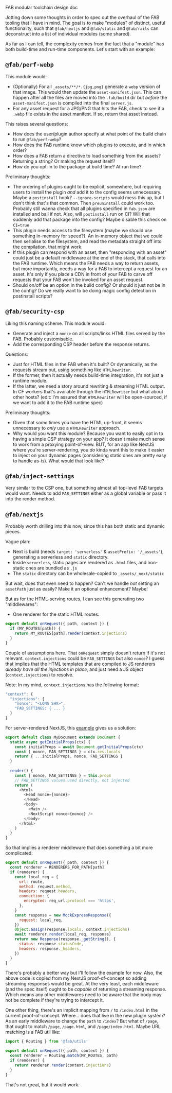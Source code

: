 FAB modular toolchain design doc

Jotting down some thoughts in order to spec out the overhaul of the FAB tooling that I have in mind. The goal is to make "modules" of distinct, useful functionality, such that `@fab/nextjs` and `@fab/static` and `@fab/rails` can deconstruct into a list of individual modules (some shared).

As far as I can tell, the complexity comes from the fact that a "module" has both build-time and run-time components. Let's start with an example:

## `@fab/perf-webp`

This module would:

* (Optionally) For all `_assets/**/*.{jpg,png}` generate a `webp` version of that image. This would then update the `asset-manifest.json`. This can happen after all the files are moved into the `.fab/build` dir but _before_ the `asset-manifest.json` is compiled into the final `server.js`.
* For any asset request for a JPG/PNG that hits the FAB, check to see if a `.webp` file exists in the asset manifest. If so, return that asset instead.

This raises several questions:

* How does the user/plugin author specify at what point of the build chain to run `@fab/perf-webp`?
* How does the FAB runtime know which plugins to execute, and in which order?
* How does a FAB return a directive to load something from the assets? Returning a string? Or making the request itself?
* How do you opt-in to the package at build time? At run time?

Preliminary thoughts:

* The ordering of plugins ought to be explicit, somewhere, but requiring users to install the plugin _and_ add it to the config seems unnecessary. Maybe a `postinstall` hook? `--ignore-scripts` would mess this up, but I don't think that's that common. Then `preuninstall` could work too. Probably still wanna check that all plugins specified in `fab.json` are installed and bail if not. Also, will `postinstall` run on CI? Will that suddenly add that package into the config? Maybe disable this check on `CI=true`
* This plugin needs access to the filesystem (maybe we should use something in-memory for speed?). An in-memory object that we could then serialise to the filesystem, and read the metadata straight off into the compilation, that might work.
* If this plugin can respond with an asset, then "responding with an asset" could just be a default middleware at the end of the stack, that calls into the FAB runtime. Which means the FAB needs a way to return assets, but more importantly, needs a way for a FAB to intercept a request for an asset. It's only if you place a CDN in front of your FAB to carve off requests that your FAB won't be invoked for an asset request.
* Should on/off be an option in the build config? Or should it just not be in the config? Do we really want to be doing magic config detection in postinstall scripts?

## `@fab/security-csp`

Liking this naming scheme. This module would:

* Generate and inject a `nonce` on all scripts/links HTML files served by the FAB. Probably customisable.
* Add the corresponding CSP header before the response returns.

Questions:

* Just for HTML files in the FAB when it's built? Or dynamically, as the requests stream out, using something like `HTMLRewriter`.
* If the former, then it actually needs build-time integration, it's not just a runtime module.
* If the latter, we need a story around rewriting & streaming HTML output. In CF workers that's available through the `HTMLRewriter` but what about other hosts? (edit: I'm assured that `HTMLRewriter` will be open-sourced, if we want to add it to the FAB runtime spec)

Preliminary thoughts:

* Given that _some_ times you have the HTML up-front, it seems unnecessary to _only_ use a `HTMLRewriter` approach.
* Why would you want this module? Because you want to easily opt in to having a simple CSP strategy on your app? It doesn't make much sense to work from a proxying point-of-view. BUT, for an app like NextJS where you're server-rendering, you _do_ kinda want this to make it easier to inject on your dynamic pages (considering static ones are pretty easy to handle as-is). What would that look like?

## `@fab/inject-settings`

Very similar to the CSP one, but something almost all top-level FAB targets would want. Needs to add `FAB_SETTINGS` either as a global variable or pass it into the render method.

## `@fab/nextjs`

Probably worth drilling into this now, since this has both static and dynamic pieces.

Vague plan:

* Next is build (needs `target: 'serverless'` & `assetPrefix: '/_assets'`), generating a serverless and `static` directory.
* Inside `serverless`, static pages are rendered as `.html` files, and non-static ones are bundled as `.js`
* The `static` directory can be wholesale-copied to `_assets/_next/static`

But wait, does that even need to happen? Can't we handle _not_ setting an `assetPath` just as easily? Make it an optional enhancement? Maybe!

But as for the HTML-serving routes, I can see this generating two "middlewares":

* One renderer for the static HTML routes:

```js
export default onRequest({ path, context }) {
  if (MY_ROUTES[path]) {
    return MY_ROUTES[path].render(context.injections)
  }
}
```

Couple of assumptions here. That `onRequest` simply doesn't return if it's not relevant. `context.injections` could be `FAB_SETTINGS` but also `nonce`? I guess that implies that the HTML templates that are compiled to JS renderers _already have all the injections in place_, and just need a JS object (`context.injections`) to resolve.

Note: In my mind, `context.injections` has the following format:

```js
"context": {
  "injections": {
    "nonce": "<LONG SHA>",
    "FAB_SETTINGS: { ... }
  }
}
```

For server-rendered NextJS, this [example](https://github.com/zeit/next.js/blob/canary/examples/with-strict-csp/pages/_document.js) gives us a solution:

```js
export default class MyDocument extends Document {
  static async getInitialProps(ctx) {
    const initialProps = await Document.getInitialProps(ctx)
    const { nonce, FAB_SETTINGS } = ctx.res.locals
    return { ...initialProps, nonce, FAB_SETTINGS }
  }
  
  render() {
    const { nonce, FAB_SETTINGS } = this.props
    // FAB_SETTINGS values used directly, not injected
    return (
      <html>
        <Head nonce={nonce}>
        </Head>
        <body>
          <Main />
          <NextScript nonce={nonce} />
        </body>
      </html>
    )
  }
}
```

So that implies a renderer middleware that does something a bit more complicated:

```js
export default onRequest({ path, context }) {
  const renderer = RENDERERS_FOR_PATH[path]
  if (renderer) {
    const local_req = {
      url: route,
      method: request.method,
      headers: request.headers,
      connection: {
        encrypted: req_url.protocol === 'https',
      },
    }
    const response = new MockExpressResponse({
      request: local_req,
    })
    Object.assign(response.locals, context.injections)
    await renderer.render(local_req, response)
    return new Response(response._getString(), {
      status: response.statusCode,
      headers: response._headers,
    })
  }
}
```

There's probably a better way but I'll follow the example for now. Also, the above code is copied from my NextJS proof-of-concept so adding streaming responses would be great. At the very least, each middleware (and the spec itself) ought to be _capable_ of returning a streaming response. Which means any other middlewares need to be aware that the body may not be complete if they're trying to intercept it.

One other thing, there's an implicit mapping from `/` to `/index.html` in the current proof-of-concept. Where... does that live in the new plugin system? As an early middleware to change the `path` to `/index`? But what of `/page`, that ought to match `/page`, `/page.html`, and `/page/index.html`. Maybe URL matching is a FAB util like:

```js
import { Routing } from '@fab/utils'

export default onRequest({ path, context }) {
  const renderer = Routing.match(MY_ROUTES, path)
  if (renderer) {
    return renderer.render(context.injections)
  }
}
```

That's not great, but it would work.

